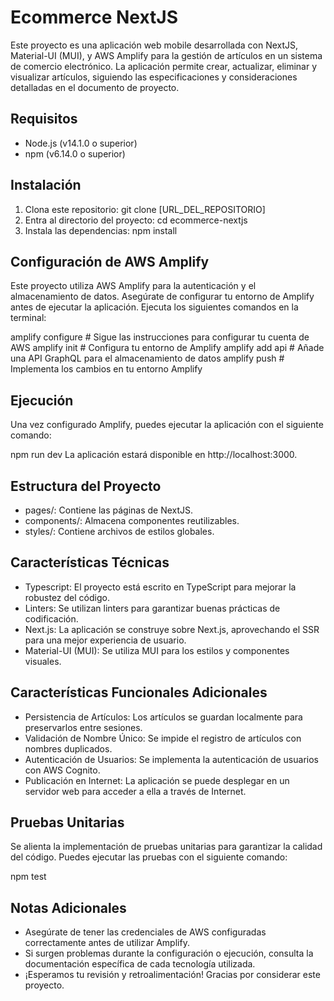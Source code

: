 # Ecommerce NextJS

Este proyecto es una aplicación web mobile desarrollada con NextJS, Material-UI (MUI), y AWS Amplify para la gestión de artículos en un sistema de comercio electrónico. La aplicación permite crear, actualizar, eliminar y visualizar artículos, siguiendo las especificaciones y consideraciones detalladas en el documento de proyecto.

## Requisitos

- Node.js (v14.1.0 o superior)
- npm (v6.14.0 o superior)

## Instalación

1. Clona este repositorio: git clone [URL_DEL_REPOSITORIO]
2. Entra al directorio del proyecto: cd ecommerce-nextjs
3. Instala las dependencias: npm install

## Configuración de AWS Amplify

Este proyecto utiliza AWS Amplify para la autenticación y el almacenamiento de datos. Asegúrate de configurar tu entorno de Amplify antes de ejecutar la aplicación. Ejecuta los siguientes comandos en la terminal:

amplify configure # Sigue las instrucciones para configurar tu cuenta de AWS
amplify init # Configura tu entorno de Amplify
amplify add api # Añade una API GraphQL para el almacenamiento de datos
amplify push # Implementa los cambios en tu entorno Amplify

## Ejecución

Una vez configurado Amplify, puedes ejecutar la aplicación con el siguiente comando:

npm run dev
La aplicación estará disponible en http://localhost:3000.

## Estructura del Proyecto

- pages/: Contiene las páginas de NextJS.
- components/: Almacena componentes reutilizables.
- styles/: Contiene archivos de estilos globales.

## Características Técnicas

- Typescript: El proyecto está escrito en TypeScript para mejorar la robustez del código.
- Linters: Se utilizan linters para garantizar buenas prácticas de codificación.
- Next.js: La aplicación se construye sobre Next.js, aprovechando el SSR para una mejor experiencia de usuario.
- Material-UI (MUI): Se utiliza MUI para los estilos y componentes visuales.

## Características Funcionales Adicionales

- Persistencia de Artículos: Los artículos se guardan localmente para preservarlos entre sesiones.
- Validación de Nombre Único: Se impide el registro de artículos con nombres duplicados.
- Autenticación de Usuarios: Se implementa la autenticación de usuarios con AWS Cognito.
- Publicación en Internet: La aplicación se puede desplegar en un servidor web para acceder a ella a través de Internet.

## Pruebas Unitarias

Se alienta la implementación de pruebas unitarias para garantizar la calidad del código. Puedes ejecutar las pruebas con el siguiente comando:

npm test

## Notas Adicionales

- Asegúrate de tener las credenciales de AWS configuradas correctamente antes de utilizar Amplify.
- Si surgen problemas durante la configuración o ejecución, consulta la documentación específica de cada tecnología utilizada.
- ¡Esperamos tu revisión y retroalimentación! Gracias por considerar este proyecto.
